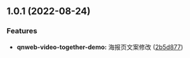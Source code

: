 ## 1.0.1 (2022-08-24)


### Features

* **qnweb-video-together-demo:** 海报页文案修改 ([2b5d877](https://github.com/qbox/QNSolutions_Web/commit/2b5d8776c9f128f1f1307b79c557f94152866792))



